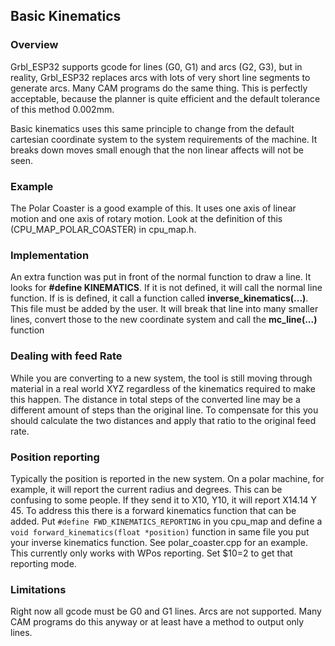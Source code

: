 ## Basic Kinematics

### Overview

Grbl_ESP32 supports gcode for lines (G0, G1) and arcs (G2, G3), but in reality, Grbl_ESP32 replaces arcs with lots of very short line segments to generate arcs. Many CAM programs do the same thing. This is perfectly acceptable, because the planner is quite efficient and the default tolerance of this method 0.002mm.

Basic kinematics uses this same principle to change from the default cartesian coordinate system to the system requirements of the machine. It breaks down moves small enough that the non linear affects will not be seen.

### Example

The Polar Coaster is a good example of this. It uses one axis of linear motion and one axis of rotary motion. Look at the definition of this (CPU_MAP_POLAR_COASTER) in cpu_map.h. 

### Implementation

An extra function was put in front of the normal function to draw a line. It looks for **#define KINEMATICS**. If it is not defined, it will call the normal line function. If is is defined, it call a function called **inverse_kinematics(...)**. This file must be added by the user. It will break that line into many smaller lines, convert those to the new coordinate system and call the **mc_line(...)** function

### Dealing with feed Rate

While you are converting to a new system, the tool is still moving through material in a real world XYZ regardless of the kinematics required to make this happen. The distance in total steps of the converted line may be a different amount of steps than the original line. To compensate for this you should calculate the two distances and apply that ratio to the original feed rate. 

### Position reporting

Typically the position is reported in the new system. On a polar machine, for example, it will report the current radius and degrees. This can be confusing to some people. If they send it to X10, Y10, it will report X14.14 Y 45. To address this there is a forward kinematics function that can be added. Put `#define FWD_KINEMATICS_REPORTING` in you cpu_map and define a `void forward_kinematics(float *position)` function in same file you put your inverse kinematics function. See polar_coaster.cpp for an example. This currently only works with WPos reporting. Set $10=2 to get that reporting mode.

### Limitations

Right now all gcode must be G0 and G1 lines. Arcs are not supported. Many CAM programs do this anyway or at least have a method to output only lines.



